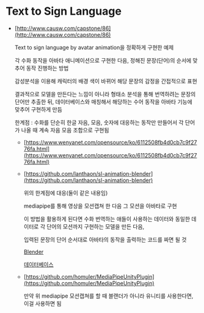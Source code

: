 # Text to Sign Language

- [http://www.causw.com/capstone/86](http://www.causw.com/capstone/86)
    
    Text to sign language by avatar animation을 정확하게 구현한 예제
    
    각 수화 동작을 아바타 애니메이션으로 구현한 다음, 정해진 문장(단어)의 순서에 맞추어 동작 진행하는 방법
    
    감성분석을 이용해 캐릭터의 배경 색이 바뀌어 해당 문장의 감정을 간접적으로 표현
    
    결과적으로 모델을 만든다는 느낌이 아니라 형태소 분석을 통해 번역하려는 문장의 단어만 추출한 뒤, 데이터베이스와 매칭해서 해당하는 수어 동작을 아바타 기능에 맞추어 구현하게 만듬
    
    한계점 : 수화를 단순히 한글 자음, 모음, 숫자에 대응하는 동작만 만들어서 각 단어가 나올 때 계속 자음 모음 조합으로 구현됨
    
    - [https://www.wenyanet.com/opensource/ko/6112508fb4d0cb7c9f2776fa.html](https://www.wenyanet.com/opensource/ko/6112508fb4d0cb7c9f2776fa.html)
    - [https://github.com/lanthaon/sl-animation-blender](https://github.com/lanthaon/sl-animation-blender)
        
        위의 한계점에 대응(둘이 같은 내용임)
        
        mediapipe를 통해 영상을 모션캡쳐 한 다음 그 모션을 아바타로 구현
        
        이 방법을 활용하게 된다면 수화 번역하는 애들이 사용하는 데이터와 동일한 데이터로 각 단어의 모션까지 구현하는 모델을 만든 다음,
        
        입력된 문장의 단어 순서대로 아바타의 동작을 출력하는 코드를 짜면 될 것
        
        [Blender](https://www.notion.so/Blender-f6fb86b2d2b14bc2833321d36bcc6b84)
        
        [데이터베이스](https://www.notion.so/e0505db0718f41a8a7cfce8f8ee93982)
        
    - [https://github.com/homuler/MediaPipeUnityPlugin](https://github.com/homuler/MediaPipeUnityPlugin)
        
        만약 위 mediapipe 모션캡쳐를 할 때 블랜더가 아니라 유니티를 사용한다면, 이걸 사용하면 됨